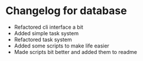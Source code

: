 # Changelog for database

* Refactored cli interface a bit
* Added simple task system
* Refactored task system
* Added some scripts to make life easier
* Made scripts bit better and added them to readme
